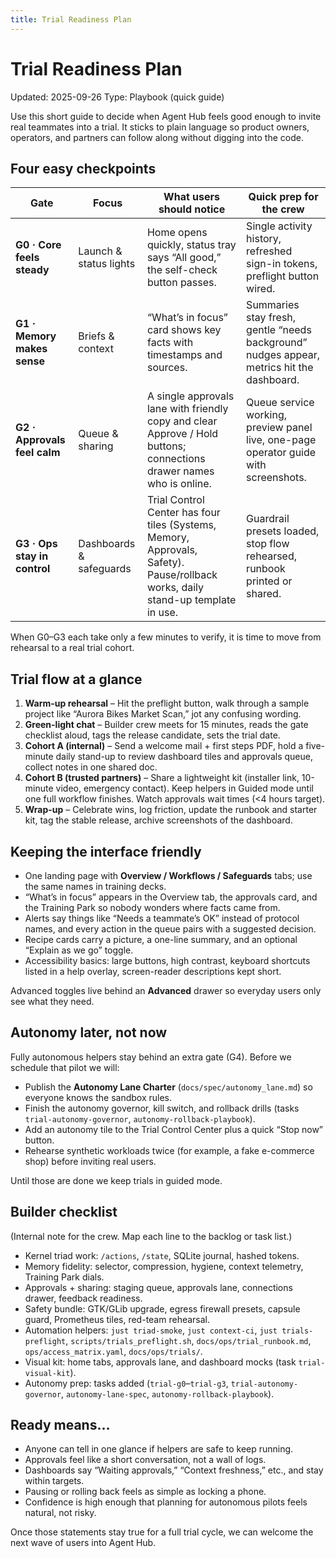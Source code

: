 ```yaml
---
title: Trial Readiness Plan
---
```


# Trial Readiness Plan

Updated: 2025-09-26
Type: Playbook (quick guide)

Use this short guide to decide when Agent Hub feels good enough to invite real teammates into a trial. It sticks to plain language so product owners, operators, and partners can follow along without digging into the code.

## Four easy checkpoints

| Gate | Focus | What users should notice | Quick prep for the crew |
| ---- | ----- | ------------------------ | ------------------------ |
| **G0 · Core feels steady** | Launch & status lights | Home opens quickly, status tray says “All good,” the self-check button passes. | Single activity history, refreshed sign-in tokens, preflight button wired. |
| **G1 · Memory makes sense** | Briefs & context | “What’s in focus” card shows key facts with timestamps and sources. | Summaries stay fresh, gentle “needs background” nudges appear, metrics hit the dashboard. |
| **G2 · Approvals feel calm** | Queue & sharing | A single approvals lane with friendly copy and clear Approve / Hold buttons; connections drawer names who is online. | Queue service working, preview panel live, one-page operator guide with screenshots. |
| **G3 · Ops stay in control** | Dashboards & safeguards | Trial Control Center has four tiles (Systems, Memory, Approvals, Safety). Pause/rollback works, daily stand-up template in use. | Guardrail presets loaded, stop flow rehearsed, runbook printed or shared. |

When G0–G3 each take only a few minutes to verify, it is time to move from rehearsal to a real trial cohort.

## Trial flow at a glance

1. **Warm-up rehearsal** – Hit the preflight button, walk through a sample project like “Aurora Bikes Market Scan,” jot any confusing wording.
2. **Green-light chat** – Builder crew meets for 15 minutes, reads the gate checklist aloud, tags the release candidate, sets the trial date.
3. **Cohort A (internal)** – Send a welcome mail + first steps PDF, hold a five-minute daily stand-up to review dashboard tiles and approvals queue, collect notes in one shared doc.
4. **Cohort B (trusted partners)** – Share a lightweight kit (installer link, 10-minute video, emergency contact). Keep helpers in Guided mode until one full workflow finishes. Watch approvals wait times (<4 hours target).
5. **Wrap-up** – Celebrate wins, log friction, update the runbook and starter kit, tag the stable release, archive screenshots of the dashboard.

## Keeping the interface friendly

- One landing page with **Overview / Workflows / Safeguards** tabs; use the same names in training decks.
- “What’s in focus” appears in the Overview tab, the approvals card, and the Training Park so nobody wonders where facts came from.
- Alerts say things like “Needs a teammate’s OK” instead of protocol names, and every action in the queue pairs with a suggested decision.
- Recipe cards carry a picture, a one-line summary, and an optional “Explain as we go” toggle.
- Accessibility basics: large buttons, high contrast, keyboard shortcuts listed in a help overlay, screen-reader descriptions kept short.

Advanced toggles live behind an **Advanced** drawer so everyday users only see what they need.

## Autonomy later, not now

Fully autonomous helpers stay behind an extra gate (G4). Before we schedule that pilot we will:

- Publish the **Autonomy Lane Charter** (`docs/spec/autonomy_lane.md`) so everyone knows the sandbox rules.
- Finish the autonomy governor, kill switch, and rollback drills (tasks `trial-autonomy-governor`, `autonomy-rollback-playbook`).
- Add an autonomy tile to the Trial Control Center plus a quick “Stop now” button.
- Rehearse synthetic workloads twice (for example, a fake e-commerce shop) before inviting real users.

Until those are done we keep trials in guided mode.

## Builder checklist

(Internal note for the crew. Map each line to the backlog or task list.)

- Kernel triad work: `/actions`, `/state`, SQLite journal, hashed tokens.
- Memory fidelity: selector, compression, hygiene, context telemetry, Training Park dials.
- Approvals + sharing: staging queue, approvals lane, connections drawer, feedback readiness.
- Safety bundle: GTK/GLib upgrade, egress firewall presets, capsule guard, Prometheus tiles, red-team rehearsal.
- Automation helpers: `just triad-smoke`, `just context-ci`, `just trials-preflight`, `scripts/trials_preflight.sh`, `docs/ops/trial_runbook.md`, `ops/access_matrix.yaml`, `docs/ops/trials/`.
- Visual kit: home tabs, approvals lane, and dashboard mocks (task `trial-visual-kit`).
- Autonomy prep: tasks added (`trial-g0`–`trial-g3`, `trial-autonomy-governor`, `autonomy-lane-spec`, `autonomy-rollback-playbook`).

## Ready means…

- Anyone can tell in one glance if helpers are safe to keep running.
- Approvals feel like a short conversation, not a wall of logs.
- Dashboards say “Waiting approvals,” “Context freshness,” etc., and stay within targets.
- Pausing or rolling back feels as simple as locking a phone.
- Confidence is high enough that planning for autonomous pilots feels natural, not risky.

Once those statements stay true for a full trial cycle, we can welcome the next wave of users into Agent Hub.
